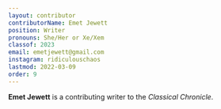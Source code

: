 ```yaml
---
layout: contributor
contributorName: Emet Jewett
position: Writer
pronouns: She/Her or Xe/Xem
classof: 2023
email: emetjewett@gmail.com
instagram: ridiculouschaos
lastmod: 2022-03-09
order: 9
---
```

**Emet Jewett** is a contributing writer to the *Classical Chronicle*.
